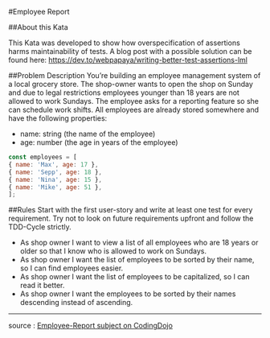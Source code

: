 #Employee Report

##About this Kata

This Kata was developed to show how overspecification of assertions harms maintainability of tests. A blog post with a possible solution can be found here: https://dev.to/webpapaya/writing-better-test-assertions-lml

##Problem Description
You’re building an employee management system of a local grocery store. The shop-owner wants to open the shop on Sunday and due to legal restrictions employees younger than 18 years are not allowed to work Sundays. The employee asks for a reporting feature so she can schedule work shifts. All employees are already stored somewhere and have the following properties:

* name: string (the name of the employee)
* age: number (the age in years of the employee)
```js
const employees = [
{ name: 'Max', age: 17 },
{ name: 'Sepp', age: 18 },
{ name: 'Nina', age: 15 },
{ name: 'Mike', age: 51 },
];
```

##Rules
Start with the first user-story and write at least one test for every requirement. Try not to look on future requirements upfront and follow the TDD-Cycle strictly.

* As shop owner I want to view a list of all employees who are 18 years or older so that I know who is allowed to work on Sundays.
* As shop owner I want the list of employees to be sorted by their name, so I can find employees easier.
* As shop owner I want the list of employees to be capitalized, so I can read it better.
* As shop owner I want the employees to be sorted by their names descending instead of ascending.
___
source : [Employee-Report subject on CodingDojo](https://codingdojo.org/kata/Employee-Report)

